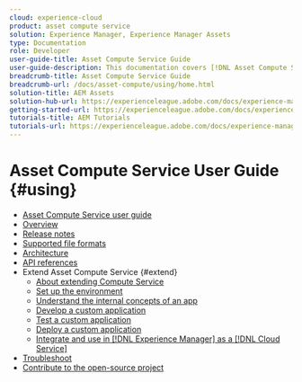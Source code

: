 ```yaml
---
cloud: experience-cloud
product: asset compute service
solution: Experience Manager, Experience Manager Assets
type: Documentation
role: Developer
user-guide-title: Asset Compute Service Guide
user-guide-description: This documentation covers [!DNL Asset Compute Service] tasks such as how to develop, manage, deploy, and troubleshoot your custom code.
breadcrumb-title: Asset Compute Service Guide
breadcrumb-url: /docs/asset-compute/using/home.html
solution-title: AEM Assets
solution-hub-url: https://experienceleague.adobe.com/docs/experience-manager-cloud-service/assets/home.html
getting-started-url: https://experienceleague.adobe.com/docs/experience-manager-cloud-service/assets/asset-microservices-overview.html
tutorials-title: AEM Tutorials
tutorials-url: https://experienceleague.adobe.com/docs/experience-manager-learn/assets/overview.html
---
```


# Asset Compute Service User Guide {#using}

+ [Asset Compute Service user guide](home.md)
+ [Overview](introduction.md)
+ [Release notes](release-notes.md)
+ [Supported file formats](https://experienceleague.adobe.com/docs/experience-manager-cloud-service/assets/file-format-support.html)
+ [Architecture](architecture.md)
+ [API references](api.md)
+ Extend Asset Compute Service {#extend}
  + [About extending Compute Service](understand-extensibility.md)
  + [Set up the environment](setup-environment.md)
  + [Understand the internal concepts of an app](custom-application-internals.md)
  + [Develop a custom application](develop-custom-application.md)
  + [Test a custom application](test-custom-application.md)
  + [Deploy a custom application](deploy-custom-application.md)
  + [Integrate and use in [!DNL Experience Manager] as a [!DNL Cloud Service]](https://experienceleague.adobe.com/docs/experience-manager-cloud-service/assets/asset-microservices-overview.html)
+ [Troubleshoot](troubleshooting.md)
+ [Contribute to the open-source project](contribute-to-compute-service.md)
